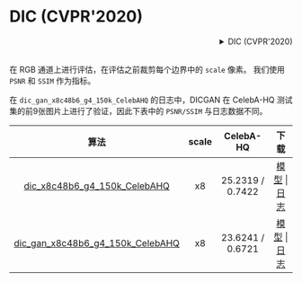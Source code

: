# DIC (CVPR'2020)

<!-- [ALGORITHM] -->

<details>

<summary align="right">DIC (CVPR'2020)</summary>

```bibtex
@inproceedings{ma2020deep,
  title={Deep face super-resolution with iterative collaboration between attentive recovery and landmark estimation},
  author={Ma, Cheng and Jiang, Zhenyu and Rao, Yongming and Lu, Jiwen and Zhou, Jie},
  booktitle={Proceedings of the IEEE/CVF conference on computer vision and pattern recognition},
  pages={5569--5578},
  year={2020}
}
```

</details>

<br/>

在 RGB 通道上进行评估，在评估之前裁剪每个边界中的 `scale` 像素。
我们使用 `PSNR` 和 `SSIM` 作为指标。

在 `dic_gan_x8c48b6_g4_150k_CelebAHQ` 的日志中，DICGAN 在 CelebA-HQ 测试集的前9张图片上进行了验证，因此下表中的 `PSNR/SSIM` 与日志数据不同。

|                                           算法                                            | scale |    CelebA-HQ     |                                            下载                                            |
| :---------------------------------------------------------------------------------------: | :---: | :--------------: | :----------------------------------------------------------------------------------------: |
|  [dic_x8c48b6_g4_150k_CelebAHQ](/configs/restorers/dic/dic_x8c48b6_g4_150k_CelebAHQ.py)   |  x8   | 25.2319 / 0.7422 | [模型](https://download.openmmlab.com/mmediting/restorers/dic/dic_x8c48b6_g4_150k_CelebAHQ_20210611-5d3439ca.pth) \| [日志](https://download.openmmlab.com/mmediting/restorers/dic/dic_x8c48b6_g4_150k_CelebAHQ_20210611-5d3439ca.log.json) |
| [dic_gan_x8c48b6_g4_150k_CelebAHQ](/configs/restorers/dic/dic_gan_x8c48b6_g4_500k_CelebAHQ.py) |  x8   | 23.6241 / 0.6721 | [模型](https://download.openmmlab.com/mmediting/restorers/dic/dic_gan_x8c48b6_g4_500k_CelebAHQ_20210625-3b89a358.pth) \| [日志](https://download.openmmlab.com/mmediting/restorers/dic/dic_gan_x8c48b6_g4_500k_CelebAHQ_20210625-3b89a358.log.json) |
